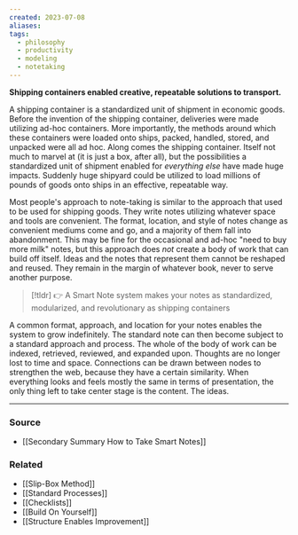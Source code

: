 ```yaml
---
created: 2023-07-08
aliases: 
tags:
  - philosophy
  - productivity
  - modeling
  - notetaking
---
```

**Shipping containers enabled creative, repeatable solutions to transport.**

A shipping container is a standardized unit of shipment in economic goods. Before the invention of the shipping container, deliveries were made utilizing ad-hoc containers. More importantly, the methods around which these containers were loaded onto ships, packed, handled, stored, and unpacked were all ad hoc. Along comes the shipping container. Itself not much to marvel at (it is just a box, after all), but the possibilities a standardized unit of shipment enabled for *everything else* have made huge impacts. Suddenly huge shipyard could be utilized to load millions of pounds of goods onto ships in an effective, repeatable way.

Most people's approach to note-taking is similar to the approach that used to be used for shipping goods. They write notes utilizing whatever space and tools are convenient. The format, location, and style of notes change as convenient mediums come and go, and a majority of them fall into abandonment. This may be fine for the occasional and ad-hoc "need to buy more milk" notes, but this approach does *not* create a body of work that can build off itself. Ideas and the notes that represent them cannot be reshaped and reused. They remain in the margin of whatever book, never to serve another purpose.

> [!tldr] 👉 A Smart Note system makes your notes as standardized, modularized, and revolutionary as shipping containers

A common format, approach, and location for your notes enables the system to grow indefinitely. The standard note can then become subject to a standard approach and process. The whole of the body of work can be indexed, retrieved, reviewed, and expanded upon. Thoughts are no longer lost to time and space. Connections can be drawn between nodes to strengthen the web, because they have a certain similarity. When everything looks and feels mostly the same in terms of presentation, the only thing left to take center stage is the content. The ideas. 

---

### Source
- [[Secondary Summary How to Take Smart Notes]]

### Related
- [[Slip-Box Method]]
- [[Standard Processes]] 
- [[Checklists]]
- [[Build On Yourself]]
- [[Structure Enables Improvement]]